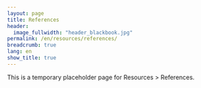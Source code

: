 ```yaml
---
layout: page
title: References
header:
  image_fullwidth: "header_blackbook.jpg"
permalink: /en/resources/references/
breadcrumb: true
lang: en
show_title: true
---
```


This is a temporary placeholder page for Resources > References.

